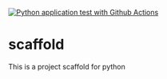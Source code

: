 [![Python application test with Github Actions](https://github.com/GabC20/scaffold/actions/workflows/main.yml/badge.svg)](https://github.com/GabC20/scaffold/actions/workflows/main.yml)

# scaffold
This is a project scaffold for python
